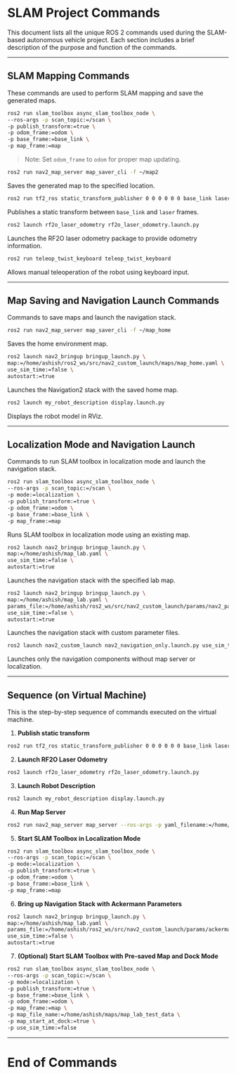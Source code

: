 # SLAM Project Commands

This document lists all the unique ROS 2 commands used during the SLAM-based autonomous vehicle project. Each section includes a brief description of the purpose and function of the commands.

---

## SLAM Mapping Commands

These commands are used to perform SLAM mapping and save the generated maps.

```bash
ros2 run slam_toolbox async_slam_toolbox_node \
--ros-args -p scan_topic:=/scan \
-p publish_transform:=true \
-p odom_frame:=odom \
-p base_frame:=base_link \
-p map_frame:=map
```

> Note: Set `odom_frame` to `odom` for proper map updating.

```bash
ros2 run nav2_map_server map_saver_cli -f ~/map2
```

Saves the generated map to the specified location.

```bash
ros2 run tf2_ros static_transform_publisher 0 0 0 0 0 0 base_link laser --ros-args -p use_sim_time:=false
```

Publishes a static transform between `base_link` and `laser` frames.

```bash
ros2 launch rf2o_laser_odometry rf2o_laser_odometry.launch.py
```

Launches the RF2O laser odometry package to provide odometry information.

```bash
ros2 run teleop_twist_keyboard teleop_twist_keyboard
```

Allows manual teleoperation of the robot using keyboard input.

---

## Map Saving and Navigation Launch Commands

Commands to save maps and launch the navigation stack.

```bash
ros2 run nav2_map_server map_saver_cli -f ~/map_home
```

Saves the home environment map.

```bash
ros2 launch nav2_bringup bringup_launch.py \
map:=/home/ashish/ros2_ws/src/nav2_custom_launch/maps/map_home.yaml \
use_sim_time:=false \
autostart:=true
```

Launches the Navigation2 stack with the saved home map.

```bash
ros2 launch my_robot_description display.launch.py
```

Displays the robot model in RViz.

---

## Localization Mode and Navigation Launch

Commands to run SLAM toolbox in localization mode and launch the navigation stack.

```bash
ros2 run slam_toolbox async_slam_toolbox_node \
--ros-args -p scan_topic:=/scan \
-p mode:=localization \
-p publish_transform:=true \
-p odom_frame:=odom \
-p base_frame:=base_link \
-p map_frame:=map
```

Runs SLAM toolbox in localization mode using an existing map.

```bash
ros2 launch nav2_bringup bringup_launch.py \
map:=/home/ashish/map_lab.yaml \
use_sim_time:=false \
autostart:=true
```

Launches the navigation stack with the specified lab map.

```bash
ros2 launch nav2_bringup bringup_launch.py \
map:=/home/ashish/map_lab.yaml \
params_file:=/home/ashish/ros2_ws/src/nav2_custom_launch/params/nav2_params.yaml \
use_sim_time:=false \
autostart:=true
```

Launches the navigation stack with custom parameter files.

```bash
ros2 launch nav2_custom_launch nav2_navigation_only.launch.py use_sim_time:=false
```

Launches only the navigation components without map server or localization.

---

## Sequence (on Virtual Machine)

This is the step-by-step sequence of commands executed on the virtual machine.

1. **Publish static transform**

```bash
ros2 run tf2_ros static_transform_publisher 0 0 0 0 0 0 base_link laser --ros-args -p use_sim_time:=false
```

2. **Launch RF2O Laser Odometry**

```bash
ros2 launch rf2o_laser_odometry rf2o_laser_odometry.launch.py
```

3. **Launch Robot Description**

```bash
ros2 launch my_robot_description display.launch.py
```

4. **Run Map Server**

```bash
ros2 run nav2_map_server map_server --ros-args -p yaml_filename:=/home/ashish/map_lab.yaml
```

5. **Start SLAM Toolbox in Localization Mode**

```bash
ros2 run slam_toolbox async_slam_toolbox_node \
--ros-args -p scan_topic:=/scan \
-p mode:=localization \
-p publish_transform:=true \
-p odom_frame:=odom \
-p base_frame:=base_link \
-p map_frame:=map
```

6. **Bring up Navigation Stack with Ackermann Parameters**

```bash
ros2 launch nav2_bringup bringup_launch.py \
map:=/home/ashish/map_lab.yaml \
params_file:=/home/ashish/ros2_ws/src/nav2_custom_launch/params/ackermann_only_params.yaml \
use_sim_time:=false \
autostart:=true
```

7. **(Optional) Start SLAM Toolbox with Pre-saved Map and Dock Mode**

```bash
ros2 run slam_toolbox async_slam_toolbox_node \
--ros-args -p scan_topic:=/scan \
-p mode:=localization \
-p publish_transform:=true \
-p base_frame:=base_link \
-p odom_frame:=odom \
-p map_frame:=map \
-p map_file_name:=/home/ashish/maps/map_lab_test_data \
-p map_start_at_dock:=true \
-p use_sim_time:=false
```

---

# End of Commands

